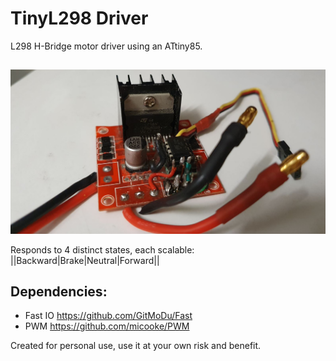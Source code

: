 # TinyL298 Driver

L298 H-Bridge motor driver using an ATtiny85.

##

![](https://raw.githubusercontent.com/GitMoDu/TinyL298/master/media/L298NESC.jpg)

Responds to 4 distinct states, each scalable: ||Backward|Brake|Neutral|Forward||

## Dependencies:
  * Fast IO https://github.com/GitMoDu/Fast
  * PWM https://github.com/micooke/PWM



Created for personal use, use it at your own risk and benefit.
